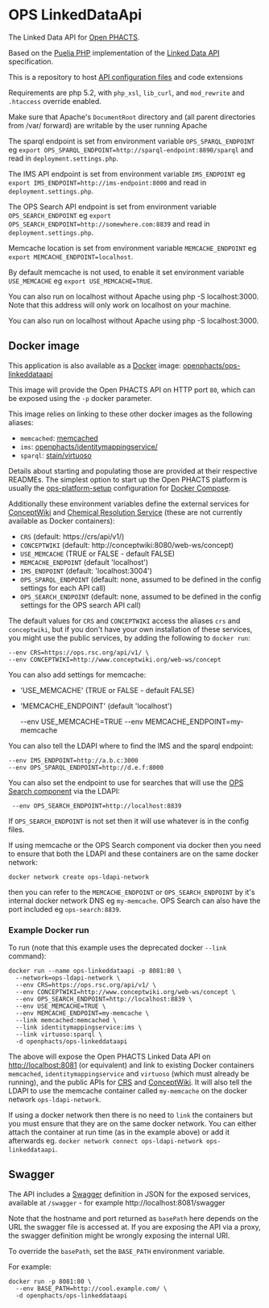 # OPS LinkedDataApi

The Linked Data API for [Open PHACTS](http://www.openphacts.org/).

Based on the [Puelia PHP](https://code.google.com/p/puelia-php/) implementation
of the [Linked Data API](https://github.com/UKGovLD/linked-data-api/blob/wiki/Specification.md) specification.

This is a repository to host [API configuration files](api-config-files/)
 and code extensions

Requirements are php 5.2, with `php_xsl`, `lib_curl`, and `mod_rewrite` and `.htaccess` override enabled.

Make sure that Apache's `DocumentRoot` directory and (all parent directories from /var/ forward) are writable by the user running Apache

The sparql endpoint is set from environment variable `OPS_SPARQL_ENDPOINT` eg `export OPS_SPARQL_ENDPOINT=http://sparql-endpoint:8890/sparql` and read in `deployment.settings.php`.

The IMS API endpoint is set from environment variable `IMS_ENDPOINT` eg `export IMS_ENDPOINT=http://ims-endpoint:8000` and read in `deployment.settings.php`.

The OPS Search API endpoint is set from environment variable `OPS_SEARCH_ENDPOINT` eg `export OPS_SEARCH_ENDPOINT=http://somewhere.com:8839` and read in `deployment.settings.php`.

Memcache location is set from environment variable `MEMCACHE_ENDPOINT` eg `export MEMCACHE_ENDPOINT=localhost`.

By default memcache is not used, to enable it set environment variable `USE_MEMCACHE` eg `export USE_MEMCACHE=TRUE`.

You can also run on localhost without Apache using php -S localhost:3000. Note that this address will only work on localhost on your machine.

You can also run on localhost without Apache using php -S localhost:3000.

## Docker image

This application is also available as a [Docker](https://www.docker.com/) image:
[openphacts/ops-linkeddataapi](https://registry.hub.docker.com/u/openphacts/ops-linkeddataapi/)

This image will provide the Open PHACTS API on HTTP port `80`, which can be exposed
using the `-p` docker parameter.

This image relies on linking to these other docker images as the following aliases:

 * `memcached`: [memcached](https://hub.docker.com/_/memcached/)
 * `ims`: [openphacts/identitymappingservice/](https://hub.docker.com/r/openphacts/identitymappingservice/)
 * `sparql`: [stain/virtuoso](https://hub.docker.com/r/stain/virtuoso/)

Details about starting and populating those are provided at their respective READMEs.
The simplest option to start up the Open PHACTS platform is usually the
[ops-platform-setup](https://github.com/openphacts/ops-platform-setup/tree/master/docker) configuration for [Docker Compose](https://docs.docker.com/compose/).

Additionally these environment variables define the external services for
[ConceptWiki](http://conceptwiki.org/) and
[Chemical Resolution Service](https://ops.rsc.org/) (these are not
currently available as Docker containers):

 * `CRS` (default: https://crs/api/v1/)
 * `CONCEPTWIKI` (default: http://conceptwiki:8080/web-ws/concept)
 * `USE_MEMCACHE` (TRUE or FALSE - default FALSE)
 * `MEMCACHE_ENDPOINT` (default 'localhost')
 * `IMS_ENDPOINT` (default: 'localhost:3004')
 * `OPS_SPARQL_ENDPOINT` (default: none, assumed to be defined in the config settings for each API call)
 * `OPS_SEARCH_ENDPOINT` (default: none, assumed to be defined in the config settings for the OPS search API call)

The default values for `CRS` and `CONCEPTWIKI` access the aliases `crs` and `conceptwiki`, but
if you don't have your own installation of these services, you might use the
public services, by adding the following to `docker run`:

    --env CRS=https://ops.rsc.org/api/v1/ \
    --env CONCEPTWIKI=http://www.conceptwiki.org/web-ws/concept

You can also add settings for memcache:

 * 'USE_MEMCACHE' (TRUE or FALSE - default FALSE)
 * 'MEMCACHE_ENDPOINT' (default 'localhost')

    --env USE_MEMCACHE=TRUE
    --env MEMCACHE_ENDPOINT=my-memcache

You can also tell the LDAPI where to find the IMS and the sparql endpoint:

    --env IMS_ENDPOINT=http://a.b.c:3000
    --env OPS_SPARQL_ENDPOINT=http://d.e.f:8000
    
You can also set the endpoint to use for searches that will use the  [OPS Search component](https://github.com/openphacts/ops-search/) via the LDAPI:

     --env OPS_SEARCH_ENDPOINT=http://localhost:8839
     
If `OPS_SEARCH_ENDPOINT` is not set then it will use whatever is in the config files.

If using memcache or the OPS Search component via docker then you need to ensure that both the LDAPI and these containers are on the same docker network:

  `docker network create ops-ldapi-network`

then you can refer to the `MEMCACHE_ENDPOINT` or `OPS_SEARCH_ENDPOINT` by it's internal docker network DNS eg `my-memcache`. OPS Search can also have the port included eg `ops-search:8839`.

### Example Docker run

To run (note that this example uses the deprecated docker `--link` command):

    docker run --name ops-linkeddataapi -p 8081:80 \
      --network=ops-ldapi-network \
      --env CRS=https://ops.rsc.org/api/v1/ \
      --env CONCEPTWIKI=http://www.conceptwiki.org/web-ws/concept \
      --env OPS_SEARCH_ENDPOINT=http://localhost:8839 \
      --env USE_MEMCACHE=TRUE \
      --env MEMCACHE_ENDPOINT=my-memcache \
      --link memcached:memcached \
      --link identitymappingservice:ims \
      --link virtuoso:sparql \
      -d openphacts/ops-linkeddataapi

The above will expose the Open PHACTS Linked Data API on
[http://localhost:8081](http://localhost:8081) (or equivalent)
and link to existing Docker containers `memcached`, `identitymappingservice`
and `virtuoso` (which must already be running), and the
public APIs for [CRS](https://ops.rsc.org/) and
[ConceptWiki](http://www.conceptwiki.org/). It will also tell the LDAPI to use the memcache container called `my-memcache` on the docker network `ops-ldapi-network`.

If using a docker network then there is no need to `link` the containers but you must ensure that they are on the same docker network. You can either attach the container at run time (as in the example above) or add it afterwards eg. `docker network connect ops-ldapi-network ops-linkeddataapi`.

## Swagger

The API includes a [Swagger](http://swagger.io/) definition in JSON
for the exposed services, available at `/swagger` - for example
http://localhost:8081/swagger

Note that the hostname and port returned as `basePath` here
depends on the URL the swagger file is accessed at. If you are
exposing the API via a proxy, the swagger definition might be
wrongly exposing the internal URI.

To override the `basePath`, set the `BASE_PATH` environment variable.

For example:

    docker run -p 8081:80 \
      --env BASE_PATH=http://cool.example.com/ \
      -d openphacts/ops-linkeddataapi
